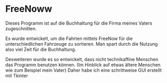 # FreeNoww

Dieses Programm ist auf die Buchhaltung für die Firma meines Vaters zugeschnitten.

Es wurde entwickelt, um die Fahrten mittels FreeNow für die unterschiedlichen Fahrzeuge zu sortieren.
Man spart durch die Nutzung also viel Zeit für die Buchhaltung.


Desweiteren wurde es so entwickelt, dass nicht technikaffine Menschen das Programm benutzen können.
(Im Hinblick auf etwas ältere Menschen wie zum Beispiel mein Vater)
Daher habe ich eine schrittweise GUI erstellt mit Tkinter
